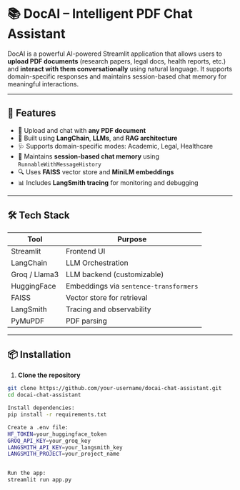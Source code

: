 # 📚 DocAI – Intelligent PDF Chat Assistant

DocAI is a powerful AI-powered Streamlit application that allows users to **upload PDF documents** (research papers, legal docs, health reports, etc.) and **interact with them conversationally** using natural language. It supports domain-specific responses and maintains session-based chat memory for meaningful interactions.

---

## 🚀 Features

- 📄 Upload and chat with **any PDF document**
- 🧠 Built using **LangChain**, **LLMs**, and **RAG architecture**
- 🩺 Supports domain-specific modes: Academic, Legal, Healthcare
- 🔁 Maintains **session-based chat memory** using `RunnableWithMessageHistory`
- 🔍 Uses **FAISS** vector store and **MiniLM embeddings**
- 📊 Includes **LangSmith tracing** for monitoring and debugging

---

## 🛠️ Tech Stack

| Tool              | Purpose                                      |
|-------------------|----------------------------------------------|
| Streamlit         | Frontend UI                                  |
| LangChain         | LLM Orchestration                            |
| Groq / Llama3     | LLM backend (customizable)                   |
| HuggingFace       | Embeddings via `sentence-transformers`       |
| FAISS             | Vector store for retrieval                   |
| LangSmith         | Tracing and observability                    |
| PyMuPDF           | PDF parsing                                  |

---

## 📦 Installation

1. **Clone the repository**
```bash
git clone https://github.com/your-username/docai-chat-assistant.git
cd docai-chat-assistant

Install dependencies:
pip install -r requirements.txt

Create a .env file:
HF_TOKEN=your_huggingface_token
GROQ_API_KEY=your_groq_key
LANGSMITH_API_KEY=your_langsmith_key
LANGSMITH_PROJECT=your_project_name


Run the app:
streamlit run app.py


